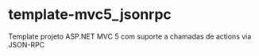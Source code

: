 # template-mvc5_jsonrpc
Template projeto ASP.NET MVC 5 com suporte a chamadas de actions via JSON-RPC

